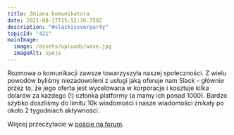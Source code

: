 ```yaml
---
title: Zmiana komunikatora
date: 2021-08-17T15:52:16.750Z
description: "#slackisoverparty"
topicId: "421"
mainImage:
  image: /assets/uploads/wave.jpg
  imageAlt: spejs
---
```

Rozmowa o komunikacji zawsze towarzyszyła naszej społeczności. Z wielu powodów byliśmy niezadowoleni z usługi jaką oferuje nam Slack - głównie przez to, że jego oferta jest wycelowana w korporacje i kosztuje kilka dolarów za każdego (!) członka platformy (a mamy ich ponad 1000). Bardzo szybko doszliśmy do limitu 10k wiadomości i nasze wiadomości znikały po około 2 tygodniach aktywności.

Więcej przeczytacie w [poście na forum](https://forum.hsp.sh/t/zmiana-komunikatora/421).